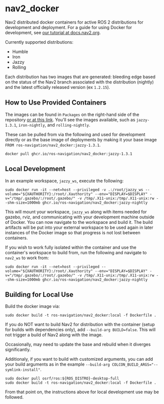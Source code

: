 # nav2_docker

Nav2 distributed docker containers for active ROS 2 distributions for development and deployment. For a guide for using Docker for development, see [our tutorial at docs.nav2.org](https://docs.nav2.org/tutorials/docs/docker_dev.html).

Currently supported distributions:
- Humble
- Iron
- Jazzy
- Rolling

Each distribution has two images that are generated: bleeding edge based on the status of the Nav2 branch associated with the distribution (nightly) and the latest officially released version (ex `1.2.15`).

## How to Use Provided Containers

The images can be found in `Packages` on the right-hand side of the repository [or at this link](https://github.com/ros-navigation/nav2_docker/pkgs/container/nav2_docker). You'll see the images available, such as `jazzy-1.3.1`, `iron-nightly`, and `rolling-nightly`.

These can be pulled from via the following and used for development directly or as the base image of deployments by making it your base image `FROM ros-navigation/nav2_docker:jazzy-1.3.1`.

```
docker pull ghcr.io/ros-navigation/nav2_docker:jazzy-1.3.1
```

## Local Development

In an example workspace, `jazzy_ws`, execute the following:

```
sudo docker run -it --net=host --privileged -v .:/root/jazzy_ws --volume="${XAUTHORITY}:/root/.Xauthority" --env="DISPLAY=$DISPLAY" -v="/tmp/.gazebo/:/root/.gazebo/" -v /tmp/.X11-unix:/tmp/.X11-unix:rw --shm-size=1000mb ghcr.io/ros-navigation/nav2_docker:jazzy-nightly
```

This will mount your workspace, `jazzy_ws` along with items needed for gazebo, rviz, and communicating with your development machine outside of Docker. You can now navigate to the workspace and build it. The build artifacts will be put into your external workspace to be used again in later instances of the Docker image so that progress is not lost between containers.

If you wish to work fully isolated within the container and use the container's workspace to build from, run the following and navigate to `nav2_ws` to work from:

```
sudo docker run -it --net=host --privileged --volume="${XAUTHORITY}:/root/.Xauthority" --env="DISPLAY=$DISPLAY" -v="/tmp/.gazebo/:/root/.gazebo/" -v /tmp/.X11-unix:/tmp/.X11-unix:rw --shm-size=1000mb ghcr.io/ros-navigation/nav2_docker:jazzy-nightly
```


## Building for Local Use

Build the docker image via:

```
sudo docker build -t ros-navigation/nav2_docker:local -f Dockerfile .
```

If you do NOT want to build Nav2 for distribution with the container (setup for builds with dependencies only), add `--build-arg BUILD=false`. This will not trigger a build of Nav2 along with the image.

Occasionally, may need to update the base and rebuild when it diverges significantly.

Additionaly, if you want to build with customized arguments, you can add your build arguments as in the example `--build-arg COLCON_BUILD_ARGS="--symlink-install"`.

```
sudo docker pull osrf/ros:${ROS_DISTRO}-desktop-full
sudo docker build -t ros-navigation/nav2_docker:local -f Dockerfile .
```

From that point on, the instructions above for local development use may be followed.
